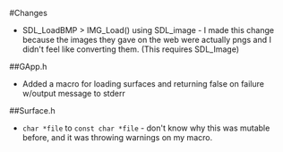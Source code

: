 #Changes
- SDL_LoadBMP > IMG_Load() using SDL_image - I made this change because the images they gave on the web were actually pngs and I didn't feel like converting them. (This requires SDL_Image)

##GApp.h
- Added a macro for loading surfaces and returning false on failure w/output message to stderr

##Surface.h
- `char *file` to `const char *file` - don't know why this was mutable before, and it was throwing warnings on my macro.